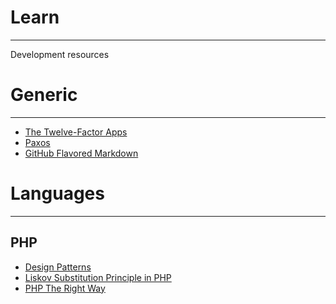 # Learn
---

Development resources

# Generic
---

 - [The Twelve-Factor Apps](https://12factor.net/)
 - [Paxos](https://en.wikipedia.org/wiki/Paxos_(computer_science))
 - [GitHub Flavored Markdown](https://github.github.com/gfm/)

# Languages
---

## PHP
 - [Design Patterns](https://designpatternsphp.readthedocs.io/en/latest/README.html)
 - [Liskov Substitution Principle in PHP](https://php.watch/articles/php-lsp)
 - [PHP The Right Way](https://phptherightway.com/)


